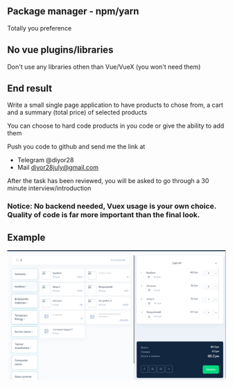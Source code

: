 ## Package manager - npm/yarn
Totally you preference

## No vue plugins/libraries
Don't use any libraries othen than Vue/VueX (you won't need them)

## End result
Write a small single page application to have products to chose from, a cart and a summary (total price) of selected products

You can choose to hard code products in you code or give the ability to add them

Push you code to github and send me the link at 
  - Telegram @diyor28
  - Mail diyor28july@gmail.com

After the task has been reviewed, you will be asked to go through a 30 minute interview/introduction

### Notice: No backend needed, Vuex usage is your own choice. Quality of code is far more important than the final look.

## Example
![alt text](https://raw.githubusercontent.com/diyor28/interview-task/main/example.png)

